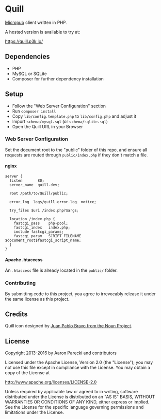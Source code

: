 Quill
=====
[Micropub](https://micropub.net/draft/) client written in PHP.

A hosted version is available to try at:

https://quill.p3k.io/


## Dependencies
- PHP
- MySQL or SQLite
- Composer for further dependency installation


## Setup
- Follow the "Web Server Configuration" section
- Run `composer install`
- Copy `lib/config.template.php` to `lib/config.php` and adjust it
- Import `schema/mysql.sql` (or `schema/sqlite.sql`)
- Open the Quill URL in your Browser


### Web Server Configuration

Set the document root to the "public" folder of this repo, and ensure all requests are routed through `public/index.php` if they don't match a file.

#### nginx

```
server {
  listen       80;
  server_name  quill.dev;

  root /path/to/Quill/public;

  error_log  logs/quill.error.log  notice;

  try_files $uri /index.php?$args;

  location /index.php {
    fastcgi_pass    php-pool;
    fastcgi_index   index.php;
    include fastcgi_params;
    fastcgi_param   SCRIPT_FILENAME $document_root$fastcgi_script_name;
  }
}
```

#### Apache .htaccess
An `.htaccess` file is already located in the `public/` folder.


### Contributing

By submitting code to this project, you agree to irrevocably release it under the same license as this project.


## Credits

Quill icon designed by [Juan Pablo Bravo from the Noun Project](http://thenounproject.com/term/quill/17013/).


## License

Copyright 2013-2016 by Aaron Parecki and contributors

Licensed under the Apache License, Version 2.0 (the "License");
you may not use this file except in compliance with the License.
You may obtain a copy of the License at

http://www.apache.org/licenses/LICENSE-2.0

Unless required by applicable law or agreed to in writing, software
distributed under the License is distributed on an "AS IS" BASIS,
WITHOUT WARRANTIES OR CONDITIONS OF ANY KIND, either express or implied.
See the License for the specific language governing permissions and
limitations under the License.
